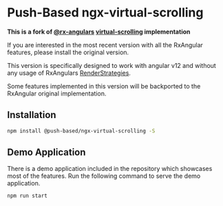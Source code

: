 # Push-Based ngx-virtual-scrolling

**This is a fork of [@rx-angulars](https://github.com/rx-angular/rx-angular) [virtual-scrolling](https://www.rx-angular.io/docs/template/api/virtual-scrolling) implementation**

If you are interested in the most recent version with all the RxAngular features, please install the original version.

This version is specifically designed to work with angular v12 and without any usage of RxAngulars [RenderStrategies](https://www.rx-angular.io/docs/cdk/render-strategies).

Some features implemented in this version will be backported to the RxAngular original implementation.

## Installation

```bash
npm install @push-based/ngx-virtual-scrolling -S
```

## Demo Application

There is a demo application included in the repository which showcases most of the features. Run the following command
to serve the demo application.

```bash
npm run start
```
